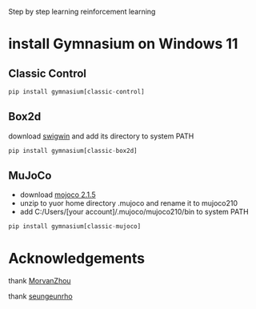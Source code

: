 Step by step learning reinforcement learning

# install Gymnasium on Windows 11

## Classic Control
``` python
pip install gymnasium[classic-control]
```
## Box2d
download [swigwin](http://prdownloads.sourceforge.net/swig/swigwin-4.1.1.zip) and add its directory to system PATH
``` python
pip install gymnasium[classic-box2d]
```
## MuJoCo
- download [mojoco 2.1.5](https://github.com/deepmind/mujoco/releases?page=2)
- unzip to yuor home directory .mujoco and rename it to mujoco210
- add C:/Users/[your account]/.mujoco/mujoco210/bin to system PATH
``` python
pip install gymnasium[classic-mujoco]
```

# Acknowledgements

thank [MorvanZhou](https://github.com/MorvanZhou/Reinforcement-learning-with-tensorflow)

thank [seungeunrho](https://github.com/seungeunrho/minimalRL)


